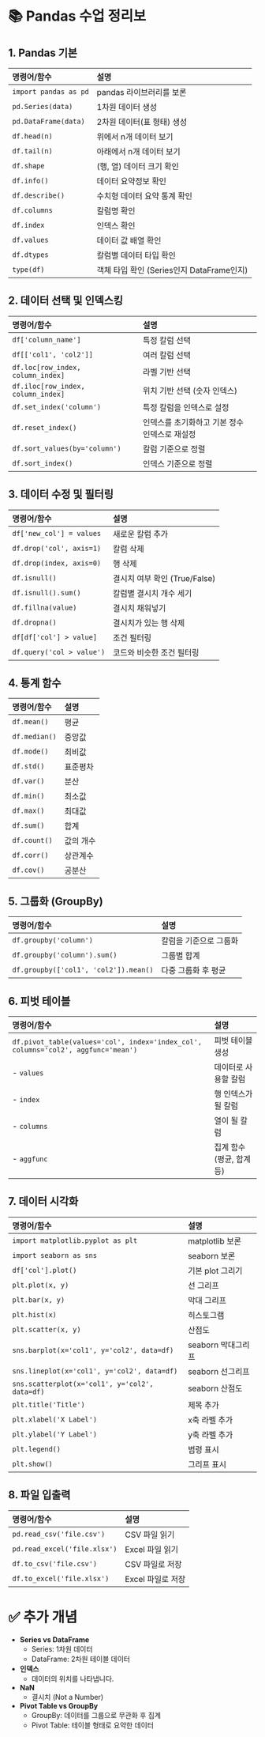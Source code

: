 # 📚 Pandas 수업 정리보

## 1. Pandas 기본
| 명령어/함수 | 설명 |
|:---|:---|
| `import pandas as pd` | pandas 라이브러리를 보론 |
| `pd.Series(data)` | 1차원 데이터 생성 |
| `pd.DataFrame(data)` | 2차원 데이터(표 형태) 생성 |
| `df.head(n)` | 위에서 n개 데이터 보기 |
| `df.tail(n)` | 아래에서 n개 데이터 보기 |
| `df.shape` | (행, 열) 데이터 크기 확인 |
| `df.info()` | 데이터 요약정보 확인 |
| `df.describe()` | 수치형 데이터 요약 통계 확인 |
| `df.columns` | 칼럼명 확인 |
| `df.index` | 인덱스 확인 |
| `df.values` | 데이터 값 배열 확인 |
| `df.dtypes` | 칼럼별 데이터 타입 확인 |
| `type(df)` | 객체 타입 확인 (Series인지 DataFrame인지) |

##

## 2. 데이터 선택 및 인덱스킹
| 명령어/함수 | 설명 |
|:---|:---|
| `df['column_name']` | 특정 칼럼 선택 |
| `df[['col1', 'col2']]` | 여러 칼럼 선택 |
| `df.loc[row_index, column_index]` | 라벨 기반 선택 |
| `df.iloc[row_index, column_index]` | 위치 기반 선택 (숫자 인덱스) |
| `df.set_index('column')` | 특정 칼럼을 인덱스로 설정 |
| `df.reset_index()` | 인덱스를 초기화하고 기본 정수 인덱스로 재설정 |
| `df.sort_values(by='column')` | 칼럼 기준으로 정렬 |
| `df.sort_index()` | 인덱스 기준으로 정렬 |

##

## 3. 데이터 수정 및 필터링
| 명령어/함수 | 설명 |
|:---|:---|
| `df['new_col'] = values` | 새로운 칼럼 추가 |
| `df.drop('col', axis=1)` | 칼럼 삭제 |
| `df.drop(index, axis=0)` | 행 삭제 |
| `df.isnull()` | 결시치 여부 확인 (True/False) |
| `df.isnull().sum()` | 칼럼별 결시치 개수 세기 |
| `df.fillna(value)` | 결시치 채워넣기 |
| `df.dropna()` | 결시치가 있는 행 삭제 |
| `df[df['col'] > value]` | 조건 필터링 |
| `df.query('col > value')` | 코드와 비슷한 조건 필터링 |

##

## 4. 통계 함수
| 명령어/함수 | 설명 |
|:---|:---|
| `df.mean()` | 평균 |
| `df.median()` | 중앙값 |
| `df.mode()` | 최비값 |
| `df.std()` | 표준평차 |
| `df.var()` | 분산 |
| `df.min()` | 최소값 |
| `df.max()` | 최대값 |
| `df.sum()` | 합계 |
| `df.count()` | 값의 개수 |
| `df.corr()` | 상관계수 |
| `df.cov()` | 공분산 |

##

## 5. 그룹화 (GroupBy)
| 명령어/함수 | 설명 |
|:---|:---|
| `df.groupby('column')` | 칼럼을 기준으로 그룹화 |
| `df.groupby('column').sum()` | 그룹별 합계 |
| `df.groupby(['col1', 'col2']).mean()` | 다중 그룹화 후 평균 |

##

## 6. 피벗 테이블
| 명령어/함수 | 설명 |
|:---|:---|
| `df.pivot_table(values='col', index='index_col', columns='col2', aggfunc='mean')` | 피벗 테이블 생성 |
| - `values` | 데이터로 사용할 칼럼 |
| - `index` | 행 인덱스가 될 칼럼 |
| - `columns` | 열이 될 칼럼 |
| - `aggfunc` | 집계 함수 (평균, 합계 등) |

##

## 7. 데이터 시각화
| 명령어/함수 | 설명 |
|:---|:---|
| `import matplotlib.pyplot as plt` | matplotlib 보론 |
| `import seaborn as sns` | seaborn 보론 |
| `df['col'].plot()` | 기본 plot 그리기 |
| `plt.plot(x, y)` | 선 그리프 |
| `plt.bar(x, y)` | 막대 그리프 |
| `plt.hist(x)` | 히스토그램 |
| `plt.scatter(x, y)` | 산점도 |
| `sns.barplot(x='col1', y='col2', data=df)` | seaborn 막대그리프 |
| `sns.lineplot(x='col1', y='col2', data=df)` | seaborn 선그리프 |
| `sns.scatterplot(x='col1', y='col2', data=df)` | seaborn 산점도 |
| `plt.title('Title')` | 제목 추가 |
| `plt.xlabel('X Label')` | x축 라벨 추가 |
| `plt.ylabel('Y Label')` | y축 라벨 추가 |
| `plt.legend()` | 범령 표시 |
| `plt.show()` | 그리프 표시 |

##

## 8. 파일 입출력
| 명령어/함수 | 설명 |
|:---|:---|
| `pd.read_csv('file.csv')` | CSV 파일 읽기 |
| `pd.read_excel('file.xlsx')` | Excel 파일 읽기 |
| `df.to_csv('file.csv')` | CSV 파일로 저장 |
| `df.to_excel('file.xlsx')` | Excel 파일로 저장 |

##

# ✅ 추가 개념
- **Series vs DataFrame**
  - Series: 1차원 데이터
  - DataFrame: 2차원 테이블 데이터
- **인덱스**
  - 데이터의 위치를 나타냅니다.
- **NaN**
  - 결시치 (Not a Number)
- **Pivot Table vs GroupBy**
  - GroupBy: 데이터를 그룹으로 무관화 후 집계
  - Pivot Table: 테이블 형태로 요약한 데이터

##
